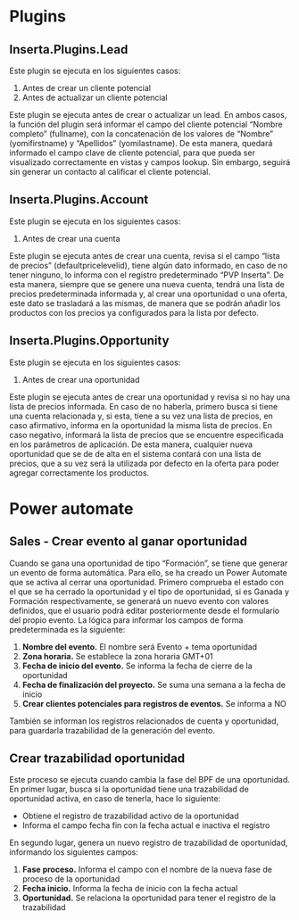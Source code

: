 # **Plugins**
## **Inserta.Plugins.Lead**
Este plugin se ejecuta en los siguientes casos:
1. Antes de crear un cliente potencial
1. Antes de actualizar un cliente potencial

Este plugin se ejecuta antes de crear o actualizar un lead. En ambos casos, la función del plugin será informar el campo del cliente potencial “Nombre completo” (fullname), con la concatenación de los valores de “Nombre” (yomifirstname) y “Apellidos” (yomilastname).
De esta manera, quedará informado el campo clave de cliente potencial, para que pueda ser visualizado correctamente en vistas y campos lookup. Sin embargo, seguirá sin generar un contacto al calificar el cliente potencial.

## **Inserta.Plugins.Account**
Este plugin se ejecuta en los siguientes casos:
1. Antes de crear una cuenta

Este plugin se ejecuta antes de crear una cuenta, revisa si el campo “lista de precios” (defaultpricelevelid), tiene algún dato informado, en caso de no tener ninguno, lo informa con el registro predeterminado “PVP Inserta”.
De esta manera, siempre que se genere una nueva cuenta, tendrá una lista de precios predeterminada informada y, al crear una oportunidad o una oferta, este dato se trasladará a las mismas, de manera que se podrán añadir los productos con los precios ya configurados para la lista por defecto.

## **Inserta.Plugins.Opportunity**
Este plugin se ejecuta en los siguientes casos:

1. Antes de crear una oportunidad

Este plugin se ejecuta antes de crear una oportunidad y revisa si no hay una lista de precios informada. En caso de no haberla, primero busca si tiene una cuenta relacionada y, si esta, tiene a su vez una lista de precios, en caso afirmativo, informa en la oportunidad la misma lista de precios. En caso negativo, informará la lista de precios que se encuentre especificada en los parámetros de aplicación.
De esta manera, cualquier nueva oportunidad que se de de alta en el sistema contará con una lista de precios, que a su vez será la utilizada por defecto en la oferta para poder agregar correctamente los productos.


# **Power automate**

## **Sales - Crear evento al ganar oportunidad**
Cuando se gana una oportunidad de tipo “Formación”, se tiene que generar un evento de forma automática.
Para ello, se ha creado un Power Automate que se activa al cerrar una oportunidad. Primero comprueba el estado con el que se ha cerrado la oportunidad y el tipo de oportunidad, si es Ganada y Formación respectivamente, se generará un nuevo evento con valores definidos, que el usuario podrá editar posteriormente desde el formulario del propio evento. La lógica para informar los campos de forma predeterminada es la siguiente:
1. **Nombre del evento.** El nombre será Evento + tema oportunidad
1. **Zona horaria.** Se establece la zona horaria GMT+01
1. **Fecha de inicio del evento.** Se informa la fecha de cierre de la oportunidad
1. **Fecha de finalización del proyecto.** Se suma una semana a la fecha de inicio
1. **Crear clientes potenciales para registros de eventos.** Se informa a NO

También se informan los registros relacionados de cuenta y oportunidad, para guardarla trazabilidad de la generación del evento.

## **Crear trazabilidad oportunidad**
Este proceso se ejecuta cuando cambia la fase del BPF de una oportunidad.
En primer lugar, busca si la oportunidad tiene una trazabilidad de oportunidad activa, en caso de tenerla, hace lo siguiente:
- Obtiene el registro de trazabilidad activo de la oportunidad
- Informa el campo fecha fin con la fecha actual e inactiva el registro

En segundo lugar, genera un nuevo registro de trazabilidad de oportunidad, informando los siguientes campos:
1. **Fase proceso.**  Informa el campo con el nombre de la nueva fase de proceso de la oportunidad
1. **Fecha inicio.** Informa la fecha de inicio con la fecha actual
1. **Oportunidad.** Se relaciona la oportunidad para tener el registro de la trazabilidad